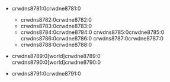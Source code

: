 - crwdns8781:0crwdne8781:0
    
    - crwdns8782:0crwdne8782:0
    - crwdns8783:0crwdne8783:0
    - crwdns8784:0crwdne8784:0 crwdns8785:0crwdne8785:0 crwdns8786:0crwdne8786:0 crwdns8787:0crwdne8787:0
    - crwdns8788:0crwdne8788:0

- crwdns8789:0[world]crwdne8789:0 crwdns8790:0[world]crwdne8790:0

- crwdns8791:0crwdne8791:0